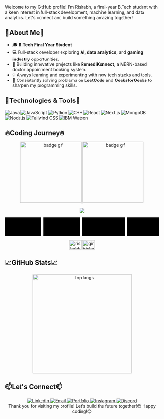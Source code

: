 <!--
**Rishabh7798/Rishabh7798** is a ✨ _special_ ✨ repository because its `README.md` (this file) appears on your GitHub profile.

Here are some ideas to get you started:

- 🔭 I’m currently working on ...
- 🌱 I’m currently learning ...
- 👯 I’m looking to collaborate on ...
- 🤔 I’m looking for help with ...
- 💬 Ask me about ...
- 📫 How to reach me: ...
- 😄 Pronouns: ...
- ⚡ Fun fact: ...
-->
Welcome to my GitHub profile! I’m Rishabh, a final-year B.Tech student with a keen interest in full-stack development, machine learning, and data analytics. Let's connect and build something amazing together! 

## 🌟About Me🌟
- 🎓 **B.Tech Final Year Student**
- 💻 Full-stack developer exploring **AI, data analytics**, and **gaming industry** opportunities.
- 🚀 Building innovative projects like **RemediKonnect**, a MERN-based doctor appointment booking system.
- 💡 Always learning and experimenting with new tech stacks and tools.
- 🎯 Consistently solving problems on **LeetCode** and **GeeksforGeeks** to sharpen my programming skills.

## 🚀Technologies & Tools🚀
![Java](https://img.shields.io/badge/-Java-007396?style=flat-square&logo=java&logoColor=white)
![JavaScript](https://img.shields.io/badge/-JavaScript-F7DF1E?style=flat-square&logo=javascript&logoColor=black)
![Python](https://img.shields.io/badge/-Python-3776AB?style=flat-square&logo=python&logoColor=white)
![C++](https://img.shields.io/badge/-C++-00599C?style=flat-square&logo=c%2B%2B&logoColor=white)
![React](https://img.shields.io/badge/-React-61DAFB?style=flat-square&logo=react&logoColor=black)
![Next.js](https://img.shields.io/badge/-Next.js-000000?style=flat-square&logo=nextdotjs&logoColor=white)
![MongoDB](https://img.shields.io/badge/-MongoDB-47A248?style=flat-square&logo=mongodb&logoColor=white)
![Node.js](https://img.shields.io/badge/-Node.js-339933?style=flat-square&logo=node.js&logoColor=white)
![Tailwind CSS](https://img.shields.io/badge/-Tailwind%20CSS-38B2AC?style=flat-square&logo=tailwind-css&logoColor=white)
![IBM Watson](https://img.shields.io/badge/-IBM%20Watson-052FAD?style=flat-square&logo=ibm&logoColor=white)

## 🔥Coding Journey🔥
<p align="center">
  <a href="https://leetcode.com/Rishabh7798/" target="_blank"><img src="https://assets.leetcode.com/static_assets/others/Introduction_to_Pandas.gif" alt="badge gif" cheight="200" width="200">
  <a href="https://leetcode.com/Rishabh7798/" target="_blank"><img src="https://assets.leetcode.com/static_assets/marketing/2024-50.gif" alt="badge gif" height="200" width="200">
</p>
<p align="center">
    <img  align=top flex-grow=1 src="https://leetcard.jacoblin.cool/Rishabh7798?theme=dark&font=Nunito&ext=heatmap" />  
</p>
<p align="center">
  <div id="cal-heatmap" class="heatMap_head--heatmap__0I5a6"><svg data-theme="dark" class="ch-container" x="0" y="0" width="1549" height="188"><svg class="ch-domain-container" x="0" y="0"><svg class="ch-domain-container-animation-wrapper" width="1549" height="188"><svg x="0" y="0" width="119" height="188" class="ch-domain m_1"><rect width="119" height="188" class="ch-domain-bg"></rect><svg x="8" y="8" class="ch-subdomain-container"><g><rect class="ch-subdomain-bg" width="15" height="15" x="0" y="22" rx="1" ry="1"></rect></g><g><rect class="ch-subdomain-bg" width="15" height="15" x="0" y="44" rx="1" ry="1"></rect></g><g><rect class="ch-subdomain-bg" width="15" height="15" x="0" y="66" rx="1" ry="1"></rect></g><g><rect class="ch-subdomain-bg" width="15" height="15" x="0" y="88" rx="1" ry="1"></rect></g><g><rect class="ch-subdomain-bg" width="15" height="15" x="0" y="110" rx="1" ry="1"></rect></g><g><rect class="ch-subdomain-bg" width="15" height="15" x="0" y="132" rx="1" ry="1"></rect></g><g><rect class="ch-subdomain-bg" width="15" height="15" x="22" y="0" rx="1" ry="1"></rect></g><g><rect class="ch-subdomain-bg" width="15" height="15" x="22" y="22" rx="1" ry="1"></rect></g><g><rect class="ch-subdomain-bg" width="15" height="15" x="22" y="44" rx="1" ry="1"></rect></g><g><rect class="ch-subdomain-bg" width="15" height="15" x="22" y="66" rx="1" ry="1"></rect></g><g><rect class="ch-subdomain-bg" width="15" height="15" x="22" y="88" rx="1" ry="1"></rect></g><g><rect class="ch-subdomain-bg" width="15" height="15" x="22" y="110" rx="1" ry="1"></rect></g><g><rect class="ch-subdomain-bg" width="15" height="15" x="22" y="132" rx="1" ry="1"></rect></g><g><rect class="ch-subdomain-bg" width="15" height="15" x="44" y="0" rx="1" ry="1"></rect></g><g><rect class="ch-subdomain-bg" width="15" height="15" x="44" y="22" rx="1" ry="1"></rect></g><g><rect class="ch-subdomain-bg" width="15" height="15" x="44" y="44" rx="1" ry="1"></rect></g><g><rect class="ch-subdomain-bg" width="15" height="15" x="44" y="66" rx="1" ry="1"></rect></g><g><rect class="ch-subdomain-bg" width="15" height="15" x="44" y="88" rx="1" ry="1"></rect></g><g><rect class="ch-subdomain-bg" width="15" height="15" x="44" y="110" rx="1" ry="1"></rect></g><g><rect class="ch-subdomain-bg" width="15" height="15" x="44" y="132" rx="1" ry="1"></rect></g><g><rect class="ch-subdomain-bg" width="15" height="15" x="66" y="0" rx="1" ry="1"></rect></g><g><rect class="ch-subdomain-bg" width="15" height="15" x="66" y="22" rx="1" ry="1"></rect></g><g><rect class="ch-subdomain-bg" width="15" height="15" x="66" y="44" rx="1" ry="1"></rect></g><g><rect class="ch-subdomain-bg" width="15" height="15" x="66" y="66" rx="1" ry="1"></rect></g><g><rect class="ch-subdomain-bg" width="15" height="15" x="66" y="88" rx="1" ry="1"></rect></g><g><rect class="ch-subdomain-bg" width="15" height="15" x="66" y="110" rx="1" ry="1"></rect></g><g><rect class="ch-subdomain-bg" width="15" height="15" x="66" y="132" rx="1" ry="1"></rect></g><g><rect class="ch-subdomain-bg" width="15" height="15" x="88" y="0" rx="1" ry="1"></rect></g><g><rect class="ch-subdomain-bg" width="15" height="15" x="88" y="22" rx="1" ry="1"></rect></g><g><rect class="ch-subdomain-bg" width="15" height="15" x="88" y="44" rx="1" ry="1"></rect></g><g><rect class="ch-subdomain-bg" width="15" height="15" x="88" y="66" rx="1" ry="1"></rect></g></svg><text class="ch-domain-text" x="59.5" y="175.5" text-anchor="middle" dominant-baseline="middle">January</text></svg><svg x="126" y="0" width="119" height="188" class="ch-domain m_2"><rect width="119" height="188" class="ch-domain-bg"></rect><svg x="8" y="8" class="ch-subdomain-container"><g><rect class="ch-subdomain-bg" width="15" height="15" x="0" y="88" rx="1" ry="1"></rect></g><g><rect class="ch-subdomain-bg" width="15" height="15" x="0" y="110" rx="1" ry="1"></rect></g><g><rect class="ch-subdomain-bg" width="15" height="15" x="0" y="132" rx="1" ry="1"></rect></g><g><rect class="ch-subdomain-bg" width="15" height="15" x="22" y="0" rx="1" ry="1"></rect></g><g><rect class="ch-subdomain-bg" width="15" height="15" x="22" y="22" rx="1" ry="1"></rect></g><g><rect class="ch-subdomain-bg" width="15" height="15" x="22" y="44" rx="1" ry="1"></rect></g><g><rect class="ch-subdomain-bg" width="15" height="15" x="22" y="66" rx="1" ry="1"></rect></g><g><rect class="ch-subdomain-bg" width="15" height="15" x="22" y="88" rx="1" ry="1"></rect></g><g><rect class="ch-subdomain-bg" width="15" height="15" x="22" y="110" rx="1" ry="1"></rect></g><g><rect class="ch-subdomain-bg" width="15" height="15" x="22" y="132" rx="1" ry="1"></rect></g><g><rect class="ch-subdomain-bg" width="15" height="15" x="44" y="0" rx="1" ry="1"></rect></g><g><rect class="ch-subdomain-bg" width="15" height="15" x="44" y="22" rx="1" ry="1"></rect></g><g><rect class="ch-subdomain-bg" width="15" height="15" x="44" y="44" rx="1" ry="1"></rect></g><g><rect class="ch-subdomain-bg" width="15" height="15" x="44" y="66" rx="1" ry="1"></rect></g><g><rect class="ch-subdomain-bg" width="15" height="15" x="44" y="88" rx="1" ry="1"></rect></g><g><rect class="ch-subdomain-bg" width="15" height="15" x="44" y="110" rx="1" ry="1"></rect></g><g><rect class="ch-subdomain-bg" width="15" height="15" x="44" y="132" rx="1" ry="1"></rect></g><g><rect class="ch-subdomain-bg" width="15" height="15" x="66" y="0" rx="1" ry="1"></rect></g><g><rect class="ch-subdomain-bg" width="15" height="15" x="66" y="22" rx="1" ry="1"></rect></g><g><rect class="ch-subdomain-bg" width="15" height="15" x="66" y="44" rx="1" ry="1"></rect></g><g><rect class="ch-subdomain-bg" width="15" height="15" x="66" y="66" rx="1" ry="1"></rect></g><g><rect class="ch-subdomain-bg" width="15" height="15" x="66" y="88" rx="1" ry="1"></rect></g><g><rect class="ch-subdomain-bg" width="15" height="15" x="66" y="110" rx="1" ry="1"></rect></g><g><rect class="ch-subdomain-bg" width="15" height="15" x="66" y="132" rx="1" ry="1"></rect></g><g><rect class="ch-subdomain-bg" width="15" height="15" x="88" y="0" rx="1" ry="1"></rect></g><g><rect class="ch-subdomain-bg" width="15" height="15" x="88" y="22" rx="1" ry="1"></rect></g><g><rect class="ch-subdomain-bg" width="15" height="15" x="88" y="44" rx="1" ry="1"></rect></g><g><rect class="ch-subdomain-bg" width="15" height="15" x="88" y="66" rx="1" ry="1"></rect></g><g><rect class="ch-subdomain-bg" width="15" height="15" x="88" y="88" rx="1" ry="1"></rect></g></svg><text class="ch-domain-text" x="59.5" y="175.5" text-anchor="middle" dominant-baseline="middle">February</text></svg><svg x="252" y="0" width="141" height="188" class="ch-domain m_3"><rect width="141" height="188" class="ch-domain-bg"></rect><svg x="8" y="8" class="ch-subdomain-container"><g><rect class="ch-subdomain-bg" width="15" height="15" x="0" y="110" rx="1" ry="1"></rect></g><g><rect class="ch-subdomain-bg" width="15" height="15" x="0" y="132" rx="1" ry="1"></rect></g><g><rect class="ch-subdomain-bg" width="15" height="15" x="22" y="0" rx="1" ry="1"></rect></g><g><rect class="ch-subdomain-bg" width="15" height="15" x="22" y="22" rx="1" ry="1"></rect></g><g><rect class="ch-subdomain-bg" width="15" height="15" x="22" y="44" rx="1" ry="1"></rect></g><g><rect class="ch-subdomain-bg" width="15" height="15" x="22" y="66" rx="1" ry="1"></rect></g><g><rect class="ch-subdomain-bg" width="15" height="15" x="22" y="88" rx="1" ry="1"></rect></g><g><rect class="ch-subdomain-bg" width="15" height="15" x="22" y="110" rx="1" ry="1"></rect></g><g><rect class="ch-subdomain-bg" width="15" height="15" x="22" y="132" rx="1" ry="1"></rect></g><g><rect class="ch-subdomain-bg" width="15" height="15" x="44" y="0" rx="1" ry="1"></rect></g><g><rect class="ch-subdomain-bg" width="15" height="15" x="44" y="22" rx="1" ry="1"></rect></g><g><rect class="ch-subdomain-bg" width="15" height="15" x="44" y="44" rx="1" ry="1"></rect></g><g><rect class="ch-subdomain-bg" width="15" height="15" x="44" y="66" rx="1" ry="1"></rect></g><g><rect class="ch-subdomain-bg" width="15" height="15" x="44" y="88" rx="1" ry="1"></rect></g><g><rect class="ch-subdomain-bg" width="15" height="15" x="44" y="110" rx="1" ry="1"></rect></g><g><rect class="ch-subdomain-bg" width="15" height="15" x="44" y="132" rx="1" ry="1"></rect></g><g><rect class="ch-subdomain-bg" width="15" height="15" x="66" y="0" rx="1" ry="1"></rect></g><g><rect class="ch-subdomain-bg" width="15" height="15" x="66" y="22" rx="1" ry="1"></rect></g><g><rect class="ch-subdomain-bg" width="15" height="15" x="66" y="44" rx="1" ry="1"></rect></g><g><rect class="ch-subdomain-bg" width="15" height="15" x="66" y="66" rx="1" ry="1"></rect></g><g><rect class="ch-subdomain-bg" width="15" height="15" x="66" y="88" rx="1" ry="1"></rect></g><g><rect class="ch-subdomain-bg" width="15" height="15" x="66" y="110" rx="1" ry="1"></rect></g><g><rect class="ch-subdomain-bg" width="15" height="15" x="66" y="132" rx="1" ry="1"></rect></g><g><rect class="ch-subdomain-bg" width="15" height="15" x="88" y="0" rx="1" ry="1"></rect></g><g><rect class="ch-subdomain-bg" width="15" height="15" x="88" y="22" rx="1" ry="1"></rect></g><g><rect class="ch-subdomain-bg" width="15" height="15" x="88" y="44" rx="1" ry="1"></rect></g><g><rect class="ch-subdomain-bg" width="15" height="15" x="88" y="66" rx="1" ry="1"></rect></g><g><rect class="ch-subdomain-bg" width="15" height="15" x="88" y="88" rx="1" ry="1"></rect></g><g><rect class="ch-subdomain-bg" width="15" height="15" x="88" y="110" rx="1" ry="1"></rect></g><g><rect class="ch-subdomain-bg" width="15" height="15" x="88" y="132" rx="1" ry="1"></rect></g><g><rect class="ch-subdomain-bg" width="15" height="15" x="110" y="0" rx="1" ry="1"></rect></g></svg><text class="ch-domain-text" x="70.5" y="175.5" text-anchor="middle" dominant-baseline="middle">March</text></svg><svg x="400" y="0" width="119" height="188" class="ch-domain m_4"><rect width="119" height="188" class="ch-domain-bg"></rect><svg x="8" y="8" class="ch-subdomain-container"><g><rect class="ch-subdomain-bg" width="15" height="15" x="0" y="22" rx="1" ry="1"></rect></g><g><rect class="ch-subdomain-bg" width="15" height="15" x="0" y="44" rx="1" ry="1"></rect></g><g><rect class="ch-subdomain-bg" width="15" height="15" x="0" y="66" rx="1" ry="1"></rect></g><g><rect class="ch-subdomain-bg" width="15" height="15" x="0" y="88" rx="1" ry="1"></rect></g><g><rect class="ch-subdomain-bg" width="15" height="15" x="0" y="110" rx="1" ry="1"></rect></g><g><rect class="ch-subdomain-bg" width="15" height="15" x="0" y="132" rx="1" ry="1"></rect></g><g><rect class="ch-subdomain-bg" width="15" height="15" x="22" y="0" rx="1" ry="1"></rect></g><g><rect class="ch-subdomain-bg" width="15" height="15" x="22" y="22" rx="1" ry="1"></rect></g><g><rect class="ch-subdomain-bg" width="15" height="15" x="22" y="44" rx="1" ry="1"></rect></g><g><rect class="ch-subdomain-bg" width="15" height="15" x="22" y="66" rx="1" ry="1"></rect></g><g><rect class="ch-subdomain-bg" width="15" height="15" x="22" y="88" rx="1" ry="1"></rect></g><g><rect class="ch-subdomain-bg" width="15" height="15" x="22" y="110" rx="1" ry="1"></rect></g><g><rect class="ch-subdomain-bg" width="15" height="15" x="22" y="132" rx="1" ry="1"></rect></g><g><rect class="ch-subdomain-bg" width="15" height="15" x="44" y="0" rx="1" ry="1"></rect></g><g><rect class="ch-subdomain-bg" width="15" height="15" x="44" y="22" rx="1" ry="1"></rect></g><g><rect class="ch-subdomain-bg" width="15" height="15" x="44" y="44" rx="1" ry="1"></rect></g><g><rect class="ch-subdomain-bg" width="15" height="15" x="44" y="66" rx="1" ry="1"></rect></g><g><rect class="ch-subdomain-bg" width="15" height="15" x="44" y="88" rx="1" ry="1"></rect></g><g><rect class="ch-subdomain-bg" width="15" height="15" x="44" y="110" rx="1" ry="1"></rect></g><g><rect class="ch-subdomain-bg" width="15" height="15" x="44" y="132" rx="1" ry="1"></rect></g><g><rect class="ch-subdomain-bg" width="15" height="15" x="66" y="0" rx="1" ry="1"></rect></g><g><rect class="ch-subdomain-bg" width="15" height="15" x="66" y="22" rx="1" ry="1"></rect></g><g><rect class="ch-subdomain-bg" width="15" height="15" x="66" y="44" rx="1" ry="1"></rect></g><g><rect class="ch-subdomain-bg" width="15" height="15" x="66" y="66" rx="1" ry="1"></rect></g><g><rect class="ch-subdomain-bg" width="15" height="15" x="66" y="88" rx="1" ry="1"></rect></g><g><rect class="ch-subdomain-bg" width="15" height="15" x="66" y="110" rx="1" ry="1"></rect></g><g><rect class="ch-subdomain-bg" width="15" height="15" x="66" y="132" rx="1" ry="1"></rect></g><g><rect class="ch-subdomain-bg" width="15" height="15" x="88" y="0" rx="1" ry="1"></rect></g><g><rect class="ch-subdomain-bg" width="15" height="15" x="88" y="22" rx="1" ry="1"></rect></g><g><rect class="ch-subdomain-bg" width="15" height="15" x="88" y="44" rx="1" ry="1"></rect></g></svg><text class="ch-domain-text" x="59.5" y="175.5" text-anchor="middle" dominant-baseline="middle">April</text></svg><svg x="526" y="0" width="119" height="188" class="ch-domain m_5"><rect width="119" height="188" class="ch-domain-bg"></rect><svg x="8" y="8" class="ch-subdomain-container"><g><rect class="ch-subdomain-bg" width="15" height="15" x="0" y="66" rx="1" ry="1"></rect></g><g><rect class="ch-subdomain-bg" width="15" height="15" x="0" y="88" rx="1" ry="1"></rect></g><g><rect class="ch-subdomain-bg" width="15" height="15" x="0" y="110" rx="1" ry="1"></rect></g><g><rect class="ch-subdomain-bg" width="15" height="15" x="0" y="132" rx="1" ry="1"></rect></g><g><rect class="ch-subdomain-bg" width="15" height="15" x="22" y="0" rx="1" ry="1"></rect></g><g><rect class="ch-subdomain-bg" width="15" height="15" x="22" y="22" rx="1" ry="1"></rect></g><g><rect class="ch-subdomain-bg" width="15" height="15" x="22" y="44" rx="1" ry="1"></rect></g><g><rect class="ch-subdomain-bg" width="15" height="15" x="22" y="66" rx="1" ry="1"></rect></g><g><rect class="ch-subdomain-bg" width="15" height="15" x="22" y="88" rx="1" ry="1"></rect></g><g><rect class="ch-subdomain-bg" width="15" height="15" x="22" y="110" rx="1" ry="1"></rect></g><g><rect class="ch-subdomain-bg" width="15" height="15" x="22" y="132" rx="1" ry="1"></rect></g><g><rect class="ch-subdomain-bg" width="15" height="15" x="44" y="0" rx="1" ry="1"></rect></g><g><rect class="ch-subdomain-bg" width="15" height="15" x="44" y="22" rx="1" ry="1"></rect></g><g><rect class="ch-subdomain-bg" width="15" height="15" x="44" y="44" rx="1" ry="1"></rect></g><g><rect class="ch-subdomain-bg" width="15" height="15" x="44" y="66" rx="1" ry="1"></rect></g><g><rect class="ch-subdomain-bg" width="15" height="15" x="44" y="88" rx="1" ry="1"></rect></g><g><rect class="ch-subdomain-bg" width="15" height="15" x="44" y="110" rx="1" ry="1"></rect></g><g><rect class="ch-subdomain-bg" width="15" height="15" x="44" y="132" rx="1" ry="1"></rect></g><g><rect class="ch-subdomain-bg" width="15" height="15" x="66" y="0" rx="1" ry="1"></rect></g><g><rect class="ch-subdomain-bg" width="15" height="15" x="66" y="22" rx="1" ry="1"></rect></g><g><rect class="ch-subdomain-bg" width="15" height="15" x="66" y="44" rx="1" ry="1"></rect></g><g><rect class="ch-subdomain-bg" width="15" height="15" x="66" y="66" rx="1" ry="1"></rect></g><g><rect class="ch-subdomain-bg" width="15" height="15" x="66" y="88" rx="1" ry="1"></rect></g><g><rect class="ch-subdomain-bg" width="15" height="15" x="66" y="110" rx="1" ry="1"></rect></g><g><rect class="ch-subdomain-bg" width="15" height="15" x="66" y="132" rx="1" ry="1"></rect></g><g><rect class="ch-subdomain-bg" width="15" height="15" x="88" y="0" rx="1" ry="1"></rect></g><g><rect class="ch-subdomain-bg" width="15" height="15" x="88" y="22" rx="1" ry="1"></rect></g><g><rect class="ch-subdomain-bg" width="15" height="15" x="88" y="44" rx="1" ry="1"></rect></g><g><rect class="ch-subdomain-bg" width="15" height="15" x="88" y="66" rx="1" ry="1"></rect></g><g><rect class="ch-subdomain-bg" width="15" height="15" x="88" y="88" rx="1" ry="1"></rect></g><g><rect class="ch-subdomain-bg" width="15" height="15" x="88" y="110" rx="1" ry="1"></rect></g></svg><text class="ch-domain-text" x="59.5" y="175.5" text-anchor="middle" dominant-baseline="middle">May</text></svg><svg x="652" y="0" width="141" height="188" class="ch-domain m_6"><rect width="141" height="188" class="ch-domain-bg"></rect><svg x="8" y="8" class="ch-subdomain-container"><g><rect class="ch-subdomain-bg" width="15" height="15" x="0" y="132" rx="1" ry="1"></rect></g><g><rect class="ch-subdomain-bg" width="15" height="15" x="22" y="0" rx="1" ry="1"></rect></g><g><rect class="ch-subdomain-bg" width="15" height="15" x="22" y="22" rx="1" ry="1"></rect></g><g><rect class="ch-subdomain-bg" width="15" height="15" x="22" y="44" rx="1" ry="1"></rect></g><g><rect class="ch-subdomain-bg" width="15" height="15" x="22" y="66" rx="1" ry="1"></rect></g><g><rect class="ch-subdomain-bg" width="15" height="15" x="22" y="88" rx="1" ry="1"></rect></g><g><rect class="ch-subdomain-bg" width="15" height="15" x="22" y="110" rx="1" ry="1"></rect></g><g><rect class="ch-subdomain-bg" width="15" height="15" x="22" y="132" rx="1" ry="1"></rect></g><g><rect class="ch-subdomain-bg" width="15" height="15" x="44" y="0" rx="1" ry="1"></rect></g><g><rect class="ch-subdomain-bg" width="15" height="15" x="44" y="22" rx="1" ry="1"></rect></g><g><rect class="ch-subdomain-bg" width="15" height="15" x="44" y="44" rx="1" ry="1"></rect></g><g><rect class="ch-subdomain-bg" width="15" height="15" x="44" y="66" rx="1" ry="1"></rect></g><g><rect class="ch-subdomain-bg" width="15" height="15" x="44" y="88" rx="1" ry="1"></rect></g><g><rect class="ch-subdomain-bg" width="15" height="15" x="44" y="110" rx="1" ry="1"></rect></g><g><rect class="ch-subdomain-bg" width="15" height="15" x="44" y="132" rx="1" ry="1"></rect></g><g><rect class="ch-subdomain-bg" width="15" height="15" x="66" y="0" rx="1" ry="1"></rect></g><g><rect class="ch-subdomain-bg" width="15" height="15" x="66" y="22" rx="1" ry="1"></rect></g><g><rect class="ch-subdomain-bg" width="15" height="15" x="66" y="44" rx="1" ry="1"></rect></g><g><rect class="ch-subdomain-bg" width="15" height="15" x="66" y="66" rx="1" ry="1"></rect></g><g><rect class="ch-subdomain-bg" width="15" height="15" x="66" y="88" rx="1" ry="1"></rect></g><g><rect class="ch-subdomain-bg" width="15" height="15" x="66" y="110" rx="1" ry="1"></rect></g><g><rect class="ch-subdomain-bg" width="15" height="15" x="66" y="132" rx="1" ry="1"></rect></g><g><rect class="ch-subdomain-bg" width="15" height="15" x="88" y="0" rx="1" ry="1"></rect></g><g><rect class="ch-subdomain-bg" width="15" height="15" x="88" y="22" rx="1" ry="1"></rect></g><g><rect class="ch-subdomain-bg" width="15" height="15" x="88" y="44" rx="1" ry="1"></rect></g><g><rect class="ch-subdomain-bg" width="15" height="15" x="88" y="66" rx="1" ry="1"></rect></g><g><rect class="ch-subdomain-bg" width="15" height="15" x="88" y="88" rx="1" ry="1"></rect></g><g><rect class="ch-subdomain-bg" width="15" height="15" x="88" y="110" rx="1" ry="1"></rect></g><g><rect class="ch-subdomain-bg" width="15" height="15" x="88" y="132" rx="1" ry="1"></rect></g><g><rect class="ch-subdomain-bg" width="15" height="15" x="110" y="0" rx="1" ry="1"></rect></g></svg><text class="ch-domain-text" x="70.5" y="175.5" text-anchor="middle" dominant-baseline="middle">June</text></svg><svg x="800" y="0" width="119" height="188" class="ch-domain m_7"><rect width="119" height="188" class="ch-domain-bg"></rect><svg x="8" y="8" class="ch-subdomain-container"><g><rect class="ch-subdomain-bg" width="15" height="15" x="0" y="22" rx="1" ry="1"></rect></g><g><rect class="ch-subdomain-bg" width="15" height="15" x="0" y="44" rx="1" ry="1"></rect></g><g><rect class="ch-subdomain-bg" width="15" height="15" x="0" y="66" rx="1" ry="1"></rect></g><g><rect class="ch-subdomain-bg" width="15" height="15" x="0" y="88" rx="1" ry="1"></rect></g><g><rect class="ch-subdomain-bg" width="15" height="15" x="0" y="110" rx="1" ry="1"></rect></g><g><rect class="ch-subdomain-bg" width="15" height="15" x="0" y="132" rx="1" ry="1"></rect></g><g><rect class="ch-subdomain-bg" width="15" height="15" x="22" y="0" rx="1" ry="1"></rect></g><g><rect class="ch-subdomain-bg" width="15" height="15" x="22" y="22" rx="1" ry="1"></rect></g><g><rect class="ch-subdomain-bg" width="15" height="15" x="22" y="44" rx="1" ry="1"></rect></g><g><rect class="ch-subdomain-bg" width="15" height="15" x="22" y="66" rx="1" ry="1"></rect></g><g><rect class="ch-subdomain-bg" width="15" height="15" x="22" y="88" rx="1" ry="1"></rect></g><g><rect class="ch-subdomain-bg" width="15" height="15" x="22" y="110" rx="1" ry="1"></rect></g><g><rect class="ch-subdomain-bg" width="15" height="15" x="22" y="132" rx="1" ry="1"></rect></g><g><rect class="ch-subdomain-bg" width="15" height="15" x="44" y="0" rx="1" ry="1"></rect></g><g><rect class="ch-subdomain-bg" width="15" height="15" x="44" y="22" rx="1" ry="1"></rect></g><g><rect class="ch-subdomain-bg" width="15" height="15" x="44" y="44" rx="1" ry="1"></rect></g><g><rect class="ch-subdomain-bg" width="15" height="15" x="44" y="66" rx="1" ry="1"></rect></g><g><rect class="ch-subdomain-bg" width="15" height="15" x="44" y="88" rx="1" ry="1"></rect></g><g><rect class="ch-subdomain-bg" width="15" height="15" x="44" y="110" rx="1" ry="1"></rect></g><g><rect class="ch-subdomain-bg" width="15" height="15" x="44" y="132" rx="1" ry="1"></rect></g><g><rect class="ch-subdomain-bg" width="15" height="15" x="66" y="0" rx="1" ry="1"></rect></g><g><rect class="ch-subdomain-bg" width="15" height="15" x="66" y="22" rx="1" ry="1"></rect></g><g><rect class="ch-subdomain-bg" width="15" height="15" x="66" y="44" rx="1" ry="1"></rect></g><g><rect class="ch-subdomain-bg" width="15" height="15" x="66" y="66" rx="1" ry="1"></rect></g><g><rect class="ch-subdomain-bg" width="15" height="15" x="66" y="88" rx="1" ry="1"></rect></g><g><rect class="ch-subdomain-bg" width="15" height="15" x="66" y="110" rx="1" ry="1"></rect></g><g><rect class="ch-subdomain-bg" width="15" height="15" x="66" y="132" rx="1" ry="1"></rect></g><g><rect class="ch-subdomain-bg" width="15" height="15" x="88" y="0" rx="1" ry="1"></rect></g><g><rect class="ch-subdomain-bg" width="15" height="15" x="88" y="22" rx="1" ry="1"></rect></g><g><rect class="ch-subdomain-bg" width="15" height="15" x="88" y="44" rx="1" ry="1"></rect></g><g><rect class="ch-subdomain-bg" width="15" height="15" x="88" y="66" rx="1" ry="1"></rect></g></svg><text class="ch-domain-text" x="59.5" y="175.5" text-anchor="middle" dominant-baseline="middle">July</text></svg><svg x="926" y="0" width="119" height="188" class="ch-domain m_8"><rect width="119" height="188" class="ch-domain-bg"></rect><svg x="8" y="8" class="ch-subdomain-container"><g><rect class="ch-subdomain-bg" width="15" height="15" x="0" y="88" rx="1" ry="1"></rect></g><g><rect class="ch-subdomain-bg" width="15" height="15" x="0" y="110" rx="1" ry="1"></rect></g><g><rect class="ch-subdomain-bg" width="15" height="15" x="0" y="132" rx="1" ry="1"></rect></g><g><rect class="ch-subdomain-bg" width="15" height="15" x="22" y="0" rx="1" ry="1"></rect></g><g><rect class="ch-subdomain-bg" width="15" height="15" x="22" y="22" rx="1" ry="1"></rect></g><g><rect class="ch-subdomain-bg" width="15" height="15" x="22" y="44" rx="1" ry="1"></rect></g><g><rect class="ch-subdomain-bg" width="15" height="15" x="22" y="66" rx="1" ry="1"></rect></g><g><rect class="ch-subdomain-bg" width="15" height="15" x="22" y="88" rx="1" ry="1"></rect></g><g><rect class="ch-subdomain-bg" width="15" height="15" x="22" y="110" rx="1" ry="1"></rect></g><g><rect class="ch-subdomain-bg" width="15" height="15" x="22" y="132" rx="1" ry="1"></rect></g><g><rect class="ch-subdomain-bg" width="15" height="15" x="44" y="0" rx="1" ry="1"></rect></g><g><rect class="ch-subdomain-bg" width="15" height="15" x="44" y="22" rx="1" ry="1"></rect></g><g><rect class="ch-subdomain-bg" width="15" height="15" x="44" y="44" rx="1" ry="1"></rect></g><g><rect class="ch-subdomain-bg" width="15" height="15" x="44" y="66" rx="1" ry="1"></rect></g><g><rect class="ch-subdomain-bg" width="15" height="15" x="44" y="88" rx="1" ry="1"></rect></g><g><rect class="ch-subdomain-bg" width="15" height="15" x="44" y="110" rx="1" ry="1"></rect></g><g><rect class="ch-subdomain-bg" width="15" height="15" x="44" y="132" rx="1" ry="1"></rect></g><g><rect class="ch-subdomain-bg" width="15" height="15" x="66" y="0" rx="1" ry="1"></rect></g><g><rect class="ch-subdomain-bg" width="15" height="15" x="66" y="22" rx="1" ry="1"></rect></g><g><rect class="ch-subdomain-bg" width="15" height="15" x="66" y="44" rx="1" ry="1"></rect></g><g><rect class="ch-subdomain-bg" width="15" height="15" x="66" y="66" rx="1" ry="1"></rect></g><g><rect class="ch-subdomain-bg" width="15" height="15" x="66" y="88" rx="1" ry="1"></rect></g><g><rect class="ch-subdomain-bg" width="15" height="15" x="66" y="110" rx="1" ry="1"></rect></g><g><rect class="ch-subdomain-bg" width="15" height="15" x="66" y="132" rx="1" ry="1"></rect></g><g><rect class="ch-subdomain-bg" width="15" height="15" x="88" y="0" rx="1" ry="1"></rect></g><g><rect class="ch-subdomain-bg" width="15" height="15" x="88" y="22" rx="1" ry="1"></rect></g><g><rect class="ch-subdomain-bg" width="15" height="15" x="88" y="44" rx="1" ry="1"></rect></g><g><rect class="ch-subdomain-bg" width="15" height="15" x="88" y="66" rx="1" ry="1"></rect></g><g><rect class="ch-subdomain-bg" width="15" height="15" x="88" y="88" rx="1" ry="1"></rect></g><g><rect class="ch-subdomain-bg" width="15" height="15" x="88" y="110" rx="1" ry="1"></rect></g><g><rect class="ch-subdomain-bg" width="15" height="15" x="88" y="132" rx="1" ry="1"></rect></g></svg><text class="ch-domain-text" x="59.5" y="175.5" text-anchor="middle" dominant-baseline="middle">August</text></svg><svg x="1052" y="0" width="119" height="188" class="ch-domain m_9"><rect width="119" height="188" class="ch-domain-bg"></rect><svg x="8" y="8" class="ch-subdomain-container"><g><rect class="ch-subdomain-bg" width="15" height="15" x="0" y="0" rx="1" ry="1"></rect></g><g><rect class="ch-subdomain-bg" width="15" height="15" x="0" y="22" rx="1" ry="1"></rect></g><g><rect class="ch-subdomain-bg" width="15" height="15" x="0" y="44" rx="1" ry="1"></rect></g><g><rect class="ch-subdomain-bg" width="15" height="15" x="0" y="66" rx="1" ry="1"></rect></g><g><rect class="ch-subdomain-bg" width="15" height="15" x="0" y="88" rx="1" ry="1"></rect></g><g><rect class="ch-subdomain-bg" width="15" height="15" x="0" y="110" rx="1" ry="1"></rect></g><g><rect class="ch-subdomain-bg" width="15" height="15" x="0" y="132" rx="1" ry="1"></rect></g><g><rect class="ch-subdomain-bg" width="15" height="15" x="22" y="0" rx="1" ry="1"></rect></g><g><rect class="ch-subdomain-bg" width="15" height="15" x="22" y="22" rx="1" ry="1"></rect></g><g><rect class="ch-subdomain-bg" width="15" height="15" x="22" y="44" rx="1" ry="1"></rect></g><g><rect class="ch-subdomain-bg" width="15" height="15" x="22" y="66" rx="1" ry="1"></rect></g><g><rect class="ch-subdomain-bg" width="15" height="15" x="22" y="88" rx="1" ry="1"></rect></g><g><rect class="ch-subdomain-bg" width="15" height="15" x="22" y="110" rx="1" ry="1"></rect></g><g><rect class="ch-subdomain-bg" width="15" height="15" x="22" y="132" rx="1" ry="1"></rect></g><g><rect class="ch-subdomain-bg" width="15" height="15" x="44" y="0" rx="1" ry="1"></rect></g><g><rect class="ch-subdomain-bg" width="15" height="15" x="44" y="22" rx="1" ry="1"></rect></g><g><rect class="ch-subdomain-bg" width="15" height="15" x="44" y="44" rx="1" ry="1"></rect></g><g><rect class="ch-subdomain-bg" width="15" height="15" x="44" y="66" rx="1" ry="1"></rect></g><g><rect class="ch-subdomain-bg" width="15" height="15" x="44" y="88" rx="1" ry="1"></rect></g><g><rect class="ch-subdomain-bg" width="15" height="15" x="44" y="110" rx="1" ry="1"></rect></g><g><rect class="ch-subdomain-bg" width="15" height="15" x="44" y="132" rx="1" ry="1"></rect></g><g><rect class="ch-subdomain-bg" width="15" height="15" x="66" y="0" rx="1" ry="1"></rect></g><g><rect class="ch-subdomain-bg" width="15" height="15" x="66" y="22" rx="1" ry="1"></rect></g><g><rect class="ch-subdomain-bg" width="15" height="15" x="66" y="44" rx="1" ry="1"></rect></g><g><rect class="ch-subdomain-bg" width="15" height="15" x="66" y="66" rx="1" ry="1"></rect></g><g><rect class="ch-subdomain-bg" width="15" height="15" x="66" y="88" rx="1" ry="1"></rect></g><g><rect class="ch-subdomain-bg" width="15" height="15" x="66" y="110" rx="1" ry="1"></rect></g><g><rect class="ch-subdomain-bg" width="15" height="15" x="66" y="132" rx="1" ry="1"></rect></g><g><rect class="ch-subdomain-bg" width="15" height="15" x="88" y="0" rx="1" ry="1"></rect></g><g><rect class="ch-subdomain-bg" width="15" height="15" x="88" y="22" rx="1" ry="1"></rect></g></svg><text class="ch-domain-text" x="59.5" y="175.5" text-anchor="middle" dominant-baseline="middle">September</text></svg><svg x="1178" y="0" width="119" height="188" class="ch-domain m_10"><rect width="119" height="188" class="ch-domain-bg"></rect><svg x="8" y="8" class="ch-subdomain-container"><g><rect class="ch-subdomain-bg" width="15" height="15" x="0" y="44" rx="1" ry="1"></rect></g><g><rect class="ch-subdomain-bg" width="15" height="15" x="0" y="66" rx="1" ry="1"></rect></g><g><rect class="ch-subdomain-bg" width="15" height="15" x="0" y="88" rx="1" ry="1"></rect></g><g><rect class="ch-subdomain-bg" width="15" height="15" x="0" y="110" rx="1" ry="1"></rect></g><g><rect class="ch-subdomain-bg" width="15" height="15" x="0" y="132" rx="1" ry="1"></rect></g><g><rect class="ch-subdomain-bg" width="15" height="15" x="22" y="0" rx="1" ry="1"></rect></g><g><rect class="ch-subdomain-bg" width="15" height="15" x="22" y="22" rx="1" ry="1"></rect></g><g><rect class="ch-subdomain-bg" width="15" height="15" x="22" y="44" rx="1" ry="1"></rect></g><g><rect class="ch-subdomain-bg" width="15" height="15" x="22" y="66" rx="1" ry="1"></rect></g><g><rect class="ch-subdomain-bg" width="15" height="15" x="22" y="88" rx="1" ry="1"></rect></g><g><rect class="ch-subdomain-bg" width="15" height="15" x="22" y="110" rx="1" ry="1"></rect></g><g><rect class="ch-subdomain-bg" width="15" height="15" x="22" y="132" rx="1" ry="1"></rect></g><g><rect class="ch-subdomain-bg" width="15" height="15" x="44" y="0" rx="1" ry="1"></rect></g><g><rect class="ch-subdomain-bg" width="15" height="15" x="44" y="22" rx="1" ry="1"></rect></g><g><rect class="ch-subdomain-bg" width="15" height="15" x="44" y="44" rx="1" ry="1"></rect></g><g><rect class="ch-subdomain-bg" width="15" height="15" x="44" y="66" rx="1" ry="1"></rect></g><g><rect class="ch-subdomain-bg" width="15" height="15" x="44" y="88" rx="1" ry="1"></rect></g><g><rect class="ch-subdomain-bg" width="15" height="15" x="44" y="110" rx="1" ry="1"></rect></g><g><rect class="ch-subdomain-bg" width="15" height="15" x="44" y="132" rx="1" ry="1"></rect></g><g><rect class="ch-subdomain-bg" width="15" height="15" x="66" y="0" rx="1" ry="1"></rect></g><g><rect class="ch-subdomain-bg" width="15" height="15" x="66" y="22" rx="1" ry="1"></rect></g><g><rect class="ch-subdomain-bg" width="15" height="15" x="66" y="44" rx="1" ry="1"></rect></g><g><rect class="ch-subdomain-bg" width="15" height="15" x="66" y="66" rx="1" ry="1"></rect></g><g><rect class="ch-subdomain-bg" width="15" height="15" x="66" y="88" rx="1" ry="1"></rect></g><g><rect class="ch-subdomain-bg" width="15" height="15" x="66" y="110" rx="1" ry="1"></rect></g><g><rect class="ch-subdomain-bg" width="15" height="15" x="66" y="132" rx="1" ry="1"></rect></g><g><rect class="ch-subdomain-bg" width="15" height="15" x="88" y="0" rx="1" ry="1"></rect></g><g><rect class="ch-subdomain-bg" width="15" height="15" x="88" y="22" rx="1" ry="1"></rect></g><g><rect class="ch-subdomain-bg" width="15" height="15" x="88" y="44" rx="1" ry="1"></rect></g><g><rect class="ch-subdomain-bg" width="15" height="15" x="88" y="66" rx="1" ry="1"></rect></g><g><rect class="ch-subdomain-bg" width="15" height="15" x="88" y="88" rx="1" ry="1"></rect></g></svg><text class="ch-domain-text" x="59.5" y="175.5" text-anchor="middle" dominant-baseline="middle">October</text></svg><svg x="1304" y="0" width="119" height="188" class="ch-domain m_11"><rect width="119" height="188" class="ch-domain-bg"></rect><svg x="8" y="8" class="ch-subdomain-container"><g><rect class="ch-subdomain-bg" width="15" height="15" x="0" y="110" rx="1" ry="1"></rect></g><g><rect class="ch-subdomain-bg" width="15" height="15" x="0" y="132" rx="1" ry="1"></rect></g><g><rect class="ch-subdomain-bg" width="15" height="15" x="22" y="0" rx="1" ry="1"></rect></g><g><rect class="ch-subdomain-bg" width="15" height="15" x="22" y="22" rx="1" ry="1"></rect></g><g><rect class="ch-subdomain-bg" width="15" height="15" x="22" y="44" rx="1" ry="1"></rect></g><g><rect class="ch-subdomain-bg" width="15" height="15" x="22" y="66" rx="1" ry="1" style="fill: rgb(59, 100, 39);"></rect></g><g><rect class="ch-subdomain-bg" width="15" height="15" x="22" y="88" rx="1" ry="1" style="fill: rgb(59, 100, 39);"></rect></g><g><rect class="ch-subdomain-bg" width="15" height="15" x="22" y="110" rx="1" ry="1" style="fill: rgb(59, 100, 39);"></rect></g><g><rect class="ch-subdomain-bg" width="15" height="15" x="22" y="132" rx="1" ry="1" style="fill: rgb(59, 100, 39);"></rect></g><g><rect class="ch-subdomain-bg" width="15" height="15" x="44" y="0" rx="1" ry="1" style="fill: rgb(59, 100, 39);"></rect></g><g><rect class="ch-subdomain-bg" width="15" height="15" x="44" y="22" rx="1" ry="1" style="fill: rgb(59, 100, 39);"></rect></g><g><rect class="ch-subdomain-bg" width="15" height="15" x="44" y="44" rx="1" ry="1" style="fill: rgb(59, 100, 39);"></rect></g><g><rect class="ch-subdomain-bg" width="15" height="15" x="44" y="66" rx="1" ry="1" style="fill: rgb(59, 100, 39);"></rect></g><g><rect class="ch-subdomain-bg" width="15" height="15" x="44" y="88" rx="1" ry="1" style="fill: rgb(59, 100, 39);"></rect></g><g><rect class="ch-subdomain-bg" width="15" height="15" x="44" y="110" rx="1" ry="1" style="fill: rgb(59, 100, 39);"></rect></g><g><rect class="ch-subdomain-bg" width="15" height="15" x="44" y="132" rx="1" ry="1" style="fill: rgb(59, 100, 39);"></rect></g><g><rect class="ch-subdomain-bg" width="15" height="15" x="66" y="0" rx="1" ry="1"></rect></g><g><rect class="ch-subdomain-bg" width="15" height="15" x="66" y="22" rx="1" ry="1"></rect></g><g><rect class="ch-subdomain-bg" width="15" height="15" x="66" y="44" rx="1" ry="1"></rect></g><g><rect class="ch-subdomain-bg" width="15" height="15" x="66" y="66" rx="1" ry="1"></rect></g><g><rect class="ch-subdomain-bg" width="15" height="15" x="66" y="88" rx="1" ry="1"></rect></g><g><rect class="ch-subdomain-bg" width="15" height="15" x="66" y="110" rx="1" ry="1"></rect></g><g><rect class="ch-subdomain-bg" width="15" height="15" x="66" y="132" rx="1" ry="1"></rect></g><g><rect class="ch-subdomain-bg" width="15" height="15" x="88" y="0" rx="1" ry="1"></rect></g><g><rect class="ch-subdomain-bg" width="15" height="15" x="88" y="22" rx="1" ry="1"></rect></g><g><rect class="ch-subdomain-bg" width="15" height="15" x="88" y="44" rx="1" ry="1"></rect></g><g><rect class="ch-subdomain-bg" width="15" height="15" x="88" y="66" rx="1" ry="1"></rect></g><g><rect class="ch-subdomain-bg" width="15" height="15" x="88" y="88" rx="1" ry="1"></rect></g><g><rect class="ch-subdomain-bg" width="15" height="15" x="88" y="110" rx="1" ry="1"></rect></g><g><rect class="ch-subdomain-bg" width="15" height="15" x="88" y="132" rx="1" ry="1"></rect></g></svg><text class="ch-domain-text" x="59.5" y="175.5" text-anchor="middle" dominant-baseline="middle">November</text></svg><svg x="1430" y="0" width="119" height="188" class="ch-domain m_12"><rect width="119" height="188" class="ch-domain-bg"></rect><svg x="8" y="8" class="ch-subdomain-container"><g><rect class="ch-subdomain-bg" width="15" height="15" x="0" y="0" rx="1" ry="1"></rect></g><g><rect class="ch-subdomain-bg" width="15" height="15" x="0" y="22" rx="1" ry="1"></rect></g><g><rect class="ch-subdomain-bg" width="15" height="15" x="0" y="44" rx="1" ry="1"></rect></g><g><rect class="ch-subdomain-bg" width="15" height="15" x="0" y="66" rx="1" ry="1"></rect></g><g><rect class="ch-subdomain-bg" width="15" height="15" x="0" y="88" rx="1" ry="1"></rect></g><g><rect class="ch-subdomain-bg" width="15" height="15" x="0" y="110" rx="1" ry="1"></rect></g><g><rect class="ch-subdomain-bg" width="15" height="15" x="0" y="132" rx="1" ry="1"></rect></g><g><rect class="ch-subdomain-bg" width="15" height="15" x="22" y="0" rx="1" ry="1"></rect></g><g><rect class="ch-subdomain-bg" width="15" height="15" x="22" y="22" rx="1" ry="1"></rect></g><g><rect class="ch-subdomain-bg" width="15" height="15" x="22" y="44" rx="1" ry="1"></rect></g><g><rect class="ch-subdomain-bg" width="15" height="15" x="22" y="66" rx="1" ry="1"></rect></g><g><rect class="ch-subdomain-bg" width="15" height="15" x="22" y="88" rx="1" ry="1"></rect></g><g><rect class="ch-subdomain-bg" width="15" height="15" x="22" y="110" rx="1" ry="1"></rect></g><g><rect class="ch-subdomain-bg" width="15" height="15" x="22" y="132" rx="1" ry="1"></rect></g><g><rect class="ch-subdomain-bg" width="15" height="15" x="44" y="0" rx="1" ry="1"></rect></g><g><rect class="ch-subdomain-bg" width="15" height="15" x="44" y="22" rx="1" ry="1"></rect></g><g><rect class="ch-subdomain-bg" width="15" height="15" x="44" y="44" rx="1" ry="1"></rect></g><g><rect class="ch-subdomain-bg" width="15" height="15" x="44" y="66" rx="1" ry="1"></rect></g><g><rect class="ch-subdomain-bg" width="15" height="15" x="44" y="88" rx="1" ry="1"></rect></g><g><rect class="ch-subdomain-bg" width="15" height="15" x="44" y="110" rx="1" ry="1"></rect></g><g><rect class="ch-subdomain-bg" width="15" height="15" x="44" y="132" rx="1" ry="1"></rect></g><g><rect class="ch-subdomain-bg" width="15" height="15" x="66" y="0" rx="1" ry="1"></rect></g><g><rect class="ch-subdomain-bg" width="15" height="15" x="66" y="22" rx="1" ry="1"></rect></g><g><rect class="ch-subdomain-bg" width="15" height="15" x="66" y="44" rx="1" ry="1"></rect></g><g><rect class="ch-subdomain-bg" width="15" height="15" x="66" y="66" rx="1" ry="1"></rect></g><g><rect class="ch-subdomain-bg" width="15" height="15" x="66" y="88" rx="1" ry="1"></rect></g><g><rect class="ch-subdomain-bg" width="15" height="15" x="66" y="110" rx="1" ry="1"></rect></g><g><rect class="ch-subdomain-bg" width="15" height="15" x="66" y="132" rx="1" ry="1"></rect></g><g><rect class="ch-subdomain-bg" width="15" height="15" x="88" y="0" rx="1" ry="1"></rect></g><g><rect class="ch-subdomain-bg" width="15" height="15" x="88" y="22" rx="1" ry="1"></rect></g><g><rect class="ch-subdomain-bg" width="15" height="15" x="88" y="44" rx="1" ry="1"></rect></g></svg><text class="ch-domain-text" x="59.5" y="175.5" text-anchor="middle" dominant-baseline="middle">December</text></svg></svg></svg></svg></div>
</p>
<p align="center">
<a href="https://www.leetcode.com/rishabh7798" target="blank"><img align="center" src="https://raw.githubusercontent.com/rahuldkjain/github-profile-readme-generator/master/src/images/icons/Social/leet-code.svg" alt="rishabh7798" height="30" width="40" /></a>
<a href="https://auth.geeksforgeeks.org/user/giririshabh98" target="blank"><img align="center" src="https://raw.githubusercontent.com/rahuldkjain/github-profile-readme-generator/master/src/images/icons/Social/geeks-for-geeks.svg" alt="giririshabh98" height="30" width="40" /></a>
</p>

## 📈GitHub Stats📈
<div align=center>
  <img width=325 align="center" src="https://github-readme-stats.vercel.app/api/top-langs/?username=Rishabh7798&hide=HTML&langs_count=8&layout=compact&theme=react&border_radius=10&size_weight=0.5&count_weight=0.5&exclude_repo=github-readme-stats" alt="top langs" />
</div>
  
## 📫Let's Connect📫
<div align="center">
  <a href="https://www.linkedin.com/in/rishabh-giri-7798r/" target="blank">
    <img src="https://img.shields.io/badge/LinkedIn-%230077B5.svg?style=for-the-badge&logo=linkedin&logoColor=white" alt="LinkedIn"/>
  </a>
  <a href="mailto:giririshabh98@gmail.com" target="_blank">
    <img src="https://img.shields.io/badge/Email-D14836?style=for-the-badge&logo=gmail&logoColor=white" alt="Email"/>
  </a>
  <a href="https://rishabh7798.github.io/Portfolio/" target="_blank">
    <img src="https://img.shields.io/badge/Portfolio-%23FF5722.svg?style=for-the-badge&logo=web&logoColor=white" alt="Portfolio"/>
  </a>
  <a href="https://www.instagram.com/rishabh.7798/" target="_blank">
    <img src="https://img.shields.io/badge/Instagram-%23E4405F.svg?style=for-the-badge&logo=instagram&logoColor=white" alt="Instagram"/>
  </a>
  <a href="https://discordapp.com/users/rishabh7798" target="_blank">
    <img src="https://img.shields.io/badge/Discord-%237289DA.svg?style=for-the-badge&logo=discord&logoColor=white" alt="Discord"/>
  </a>
</div>

<div align="center">
  Thank you for visiting my profile! Let's build the future together!😊 Happy coding!😊
</div>




